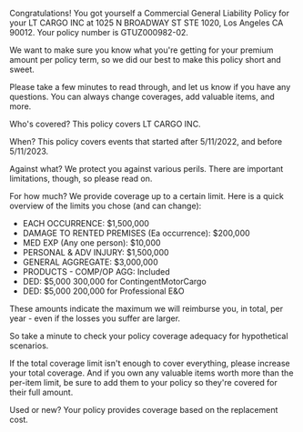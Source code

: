 Congratulations! You got yourself a Commercial General Liability Policy for your LT CARGO INC at 1025 N BROADWAY ST STE 1020, Los Angeles CA 90012. Your policy number is GTUZ000982-02.

We want to make sure you know what you're getting for your premium amount per policy term, so we did our best to make this policy short and sweet.

Please take a few minutes to read through, and let us know if you have any questions. You can always change coverages, add valuable items, and more.

Who's covered?
This policy covers LT CARGO INC.

When?
This policy covers events that started after 5/11/2022, and before 5/11/2023.

Against what?
We protect you against various perils. There are important limitations, though, so please read on.

For how much?
We provide coverage up to a certain limit. Here is a quick overview of the limits you chose (and can change):

- EACH OCCURRENCE: $1,500,000
- DAMAGE TO RENTED PREMISES (Ea occurrence): $200,000
- MED EXP (Any one person): $10,000
- PERSONAL & ADV INJURY: $1,500,000
- GENERAL AGGREGATE: $3,000,000
- PRODUCTS - COMP/OP AGG: Included
- DED: $5,000 300,000 for ContingentMotorCargo
- DED: $5,000 200,000 for Professional E&O

These amounts indicate the maximum we will reimburse you, in total, per year - even if the losses you suffer are larger.

So take a minute to check your policy coverage adequacy for hypothetical scenarios.

If the total coverage limit isn't enough to cover everything, please increase your total coverage. And if you own any valuable items worth more than the per-item limit, be sure to add them to your policy so they're covered for their full amount.

Used or new?
Your policy provides coverage based on the replacement cost.